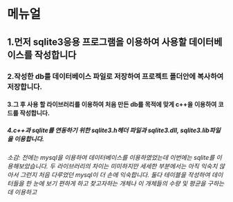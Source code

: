 # 메뉴얼
## 1.먼저 sqlite3응용 프로그램을 이용하여 사용할 데이터베이스를 작성합니다
### 2.작성한 db를 데이터베이스 파일로 저장하여 프로젝트 폴더안에 복사하여 저장합니다.
#### 3.그 후 사용 할 라이브러리를 이용하여 처음 만든 db를 목적에 맞게 c++을 이용하여 코드를 작성합니다.
##### 4.c++과 sqlite를 연동하기 위한 sqlite3.h헤더 파일과 sqlite3.dll, sqlite3.lib파일을 이용합니다.

###### 소감: 전에는 mysql을 이용하여 데이터베이스를 이용하였었는데 이번에는 sqlite를 이용해보았습니다. 두 라이브러리의 차이는 미미하지만 세세한 부분에서는 아직 익숙치 않아서 그런지 처음 다루었던 mysql이 더 손에 익숙합니다. 둘다 테이블을 작성하여 데이터들을 한 눈에 보기 편하게 하고 찾고자하는 개체나 이 개체들의 수량 및 평균을 구하는데 이용하고 
